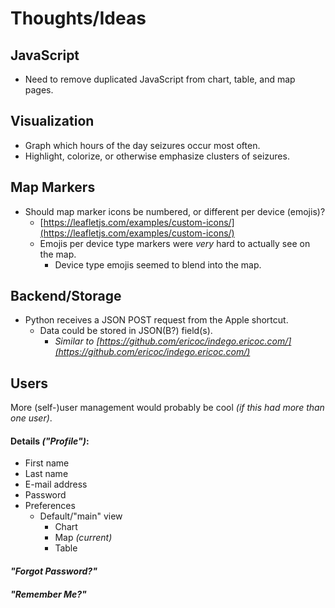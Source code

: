# Thoughts/Ideas

## JavaScript
- Need to remove duplicated JavaScript from chart, table, and map pages.

## Visualization
- Graph which hours of the day seizures occur most often.
- Highlight, colorize, or otherwise emphasize clusters of seizures.

## Map Markers
- Should map marker icons be numbered, or different per device (emojis)?
  - [https://leafletjs.com/examples/custom-icons/](https://leafletjs.com/examples/custom-icons/) 
  - Emojis per device type markers were _very_ hard to actually see on the map.
    - Device type emojis seemed to blend into the map.

## Backend/Storage
- Python receives a JSON POST request from the Apple shortcut.
  - Data could be stored in JSON(B?) field(s).
    - _Similar to
      [https://github.com/ericoc/indego.ericoc.com/](https://github.com/ericoc/indego.ericoc.com/)_

## Users
More (self-)user management would probably be cool
_(if this had more than one user)_.

#### Details _("Profile")_:
  - First name
  - Last name
  - E-mail address
  - Password
  - Preferences
    - Default/"main" view
      - Chart
      - Map _(current)_
      - Table

#### _"Forgot Password?"_
#### _"Remember Me?"_
